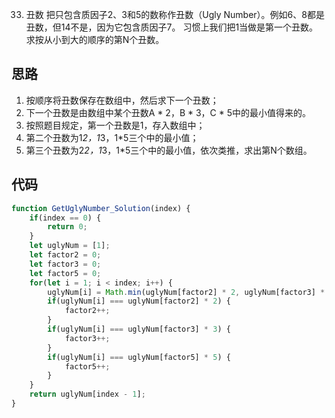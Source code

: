 33. 丑数
把只包含质因子2、3和5的数称作丑数（Ugly Number）。例如6、8都是丑数，但14不是，因为它包含质因子7。 习惯上我们把1当做是第一个丑数。求按从小到大的顺序的第N个丑数。

## 思路
1. 按顺序将丑数保存在数组中，然后求下一个丑数；
2. 下一个丑数是由数组中某个丑数A * 2，B * 3，C * 5中的最小值得来的。
3. 按照题目规定，第一个丑数是1，存入数组中；
4. 第二个丑数为1*2，1*3，1*5三个中的最小值；
5. 第三个丑数为2*2，1*3，1*5三个中的最小值，依次类推，求出第N个数组。
## 代码
```js
function GetUglyNumber_Solution(index) {
    if(index == 0) {
        return 0;
    }
    let uglyNum = [1];
    let factor2 = 0;
    let factor3 = 0;
    let factor5 = 0;
    for(let i = 1; i < index; i++) {
        uglyNum[i] = Math.min(uglyNum[factor2] * 2, uglyNum[factor3] * 3, uglyNum[factor5] * 5);
        if(uglyNum[i] === uglyNum[factor2] * 2) {
            factor2++;
        }
        if(uglyNum[i] === uglyNum[factor3] * 3) {
            factor3++;
        }
        if(uglyNum[i] === uglyNum[factor5] * 5) {
            factor5++;
        }
    }
    return uglyNum[index - 1];
}
```